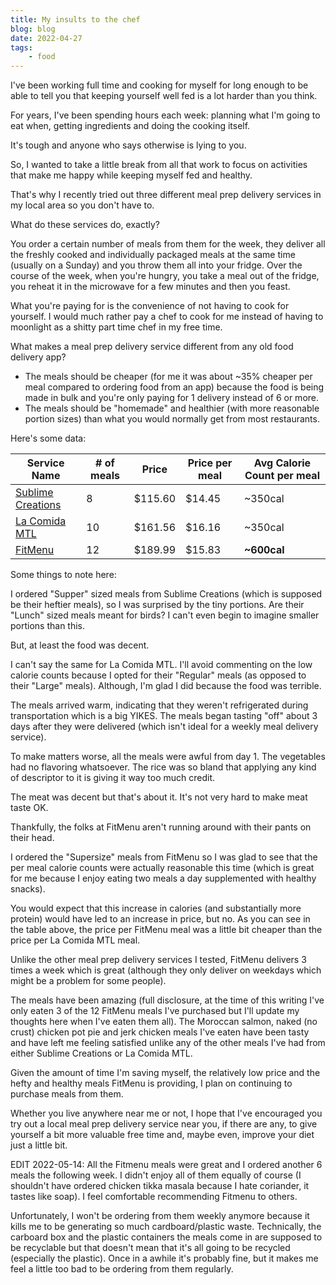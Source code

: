 ```yaml
---
title: My insults to the chef
blog: blog
date: 2022-04-27
tags:
    - food
---
```


I've been working full time and cooking for myself for long enough to be able to tell you that keeping yourself well fed is a lot harder than you think.

For years, I've been spending hours each week: planning what I'm going to eat when, getting ingredients and doing the cooking itself.

It's tough and anyone who says otherwise is lying to you.

So, I wanted to take a little break from all that work to focus on activities that make me happy while keeping myself fed and healthy.

That's why I recently tried out three different meal prep delivery services in my local area so you don't have to.

What do these services do, exactly?

You order a certain number of meals from them for the week, they deliver all the freshly cooked and individually packaged meals at the same time (usually on a Sunday) and you throw them all into your fridge. Over the course of the week, when you're hungry, you take a meal out of the fridge, you reheat it in the microwave for a few minutes and then you feast.

What you're paying for is the convenience of not having to cook for yourself. I would much rather pay a chef to cook for me instead of having to moonlight as a shitty part time chef in my free time.

What makes a meal prep delivery service different from any old food delivery app?

- The meals should be cheaper (for me it was about ~35% cheaper per meal compared to ordering food from an app) because the food is being made in bulk and you're only paying for 1 delivery instead of 6 or more.
- The meals should be "homemade" and healthier (with more reasonable portion sizes) than what you would normally get from most restaurants.

Here's some data:


| Service Name                                           | # of meals | Price        | Price per meal | Avg Calorie Count per meal |
| ---                                                    | ---        | ---          | ---                   |                        --- |
| [Sublime Creations](https://www.creationssublime.com/) | 8          | $115.60       | $14.45                 | ~350cal                    |
| [La Comida MTL](https://lacomidamtl.com/)              | 10         | $161.56       | $16.16                 | ~350cal                    |
| [FitMenu](https://fitmenu.biz/)                        | 12         | $189.99       | $15.83                 | **~600cal**                |

Some things to note here:

I ordered "Supper" sized meals from Sublime Creations (which is supposed be their heftier meals), so I was surprised by the tiny portions. Are their "Lunch" sized meals meant for birds? I can't even begin to imagine smaller portions than this.

But, at least the food was decent.

I can't say the same for La Comida MTL. I'll avoid commenting on the low calorie counts because I opted for their "Regular" meals (as opposed to their "Large" meals). Although, I'm glad I did because the food was terrible.

The meals arrived warm, indicating that they weren't refrigerated during transportation which is a big YIKES. The meals began tasting "off" about 3 days after they were delivered (which isn't ideal for a weekly meal delivery service).

To make matters worse, all the meals were awful from day 1. The vegetables had no flavoring whatsoever. The rice was so bland that applying any kind of descriptor to it is giving it way too much credit.

The meat was decent but that's about it. It's not very hard to make meat taste OK.

Thankfully, the folks at FitMenu aren't running around with their pants on their head.

I ordered the "Supersize" meals from FitMenu so I was glad to see that the per meal calorie counts were actually reasonable this time (which is great for me because I enjoy eating two meals a day supplemented with healthy snacks).

You would expect that this increase in calories (and substantially more protein) would have led to an increase in price, but no. As you can see in the table above, the price per FitMenu meal was a little bit cheaper than the price per La Comida MTL meal.

Unlike the other meal prep delivery services I tested, FitMenu delivers 3 times a week which is great (although they only deliver on weekdays which might be a problem for some people).

The meals have been amazing (full disclosure, at the time of this writing I've only eaten 3 of the 12 FitMenu meals I've purchased but I'll update my thoughts here when I've eaten them all). The Moroccan salmon, naked (no crust) chicken pot pie and jerk chicken meals I've eaten have been tasty and have left me feeling satisfied unlike any of the other meals I've had from either Sublime Creations or La Comida MTL.

Given the amount of time I'm saving myself, the relatively low price and the hefty and healthy meals FitMenu is providing, I plan on continuing to purchase meals from them.

Whether you live anywhere near me or not, I hope that I've encouraged you try out a local meal prep delivery service near you, if there are any, to give yourself a bit more valuable free time and, maybe even, improve your diet just a little bit.

EDIT 2022-05-14: All the Fitmenu meals were great and I ordered another 6 meals the following week. I didn't enjoy all of them equally of course (I shouldn't have ordered chicken tikka masala because I hate coriander, it tastes like soap). I feel comfortable recommending Fitmenu to others.

Unfortunately, I won't be ordering from them weekly anymore because it kills me to be generating so much cardboard/plastic waste. Technically, the carboard box and the plastic containers the meals come in are supposed to be recyclable but that doesn't mean that it's all going to be recycled (especially the plastic). Once in a awhile it's probably fine, but it makes me feel a little too bad to be ordering from them regularly.
